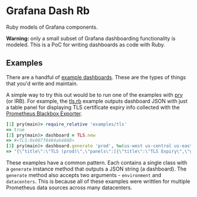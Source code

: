 # Grafana Dash Rb

Ruby models of Grafana components.

**Warning:** only a small subset of Grafana dashboarding functionality is modeled. This is a PoC for writing dashboards as code with Ruby.

## Examples

There are a handful of [example dashboards](./examples/). These are the types of things that you'd write and maintain.

A simple way to try this out would be to run one of the examples with [pry](https://github.com/pry/pry) (or IRB). For example, the [tls.rb](./examples/tls.rb) example outputs dashboard JSON with just a table panel for displaying TLS certificate expiry info collected with the [Prometheus Blackbox Exporter](https://github.com/prometheus/blackbox_exporter).

```ruby
[1] pry(main)> require_relative 'examples/tls'
=> true
[2] pry(main)> dashboard = TLS.new
=> #<TLS:0x007f8484ab4888>
[3] pry(main)> dashboard.generate 'prod', %w(us-west us-central us-east)
=> "{\"title\":\"TLS (prod)\",\"panels\":[{\"title\":\"TLS Expiry\",\"gridPos\":{\"x\":0,\"y\":1,\"w\":24,\"h\":16},\"datasource\":\"-- Mixed --\",\"styles\":[{\"alias\":\"Cert Expiration\",\"pattern\":\"Value\",\"type\":\"date\"},{\"pattern\":\"Time\",\"type\":\"hidden\"},{\"pattern\":\"job\",\"type\":\"hidden\"}],\"targets\":[{\"datasource\":\"us-west\",\"expr\":\"1000 * probe_ssl_earliest_cert_expiry\",\"format\":\"table\",\"instant\":true,\"legendFormat\":\"{{ instance }}\"},{\"datasource\":\"us-central\",\"expr\":\"1000 * probe_ssl_earliest_cert_expiry\",\"format\":\"table\",\"instant\":true,\"legendFormat\":\"{{ instance }}\"},{\"datasource\":\"us-east\",\"expr\":\"1000 * probe_ssl_earliest_cert_expiry\",\"format\":\"table\",\"instant\":true,\"legendFormat\":\"{{ instance }}\"}],\"type\":\"table\"}],\"rows\":[],\"templating\":{},\"time\":{\"from\":\"now-1h\",\"to\":\"now\"}}"
```

These examples have a common pattern. Each contains a single class with a `generate` instance method that outputs a JSON string (a dashboard). The `generate` method also accepts two arguments - `environment` and `datacenters`. This is because all of these examples were writtlen for multiple Prometheus data sources across many datacenters.

